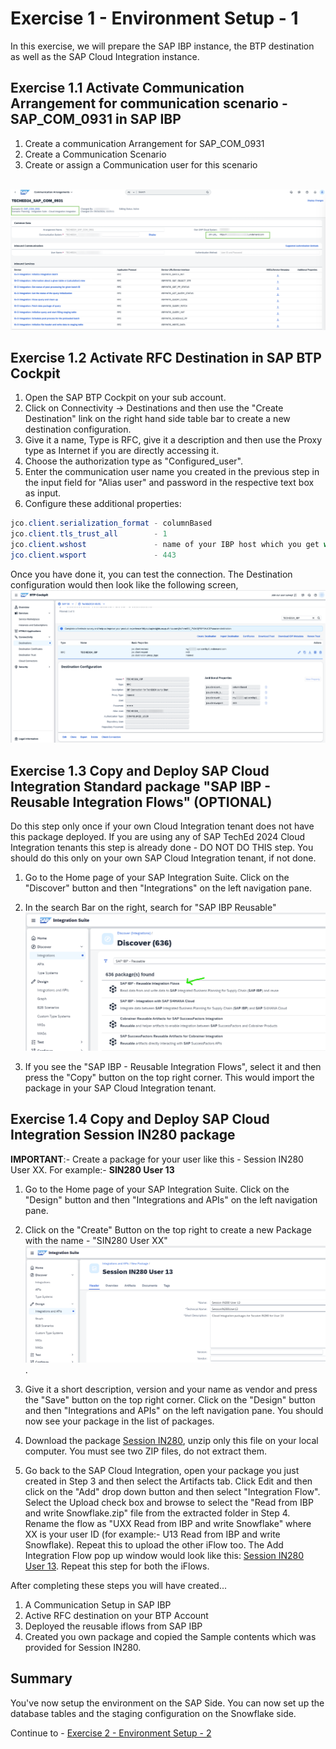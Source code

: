 # Exercise 1 - Environment Setup - 1

In this exercise, we will prepare the SAP IBP instance, the BTP destination as well as the SAP Cloud Integration instance.

## Exercise 1.1 Activate Communication Arrangement for communication scenario - SAP_COM_0931 in SAP IBP

1. Create a communication Arrangement for SAP_COM_0931
2. Create a Communication Scenario
3. Create or assign a Communication user for this scenario

<br>![](/exercises/ex1/images/01_01_0020.png)


## Exercise 1.2 Activate RFC Destination in SAP BTP Cockpit

1. Open the SAP BTP Cockpit on your sub account.
2. Click on Connectivity -> Destinations and then use the "Create Destination" link on the right hand side table bar to create a new destination configuration.
3. Give it a name, Type is RFC, give it a description and then use the Proxy type as Internet if you are directly accessing it.
4. Choose the authorization type as "Configured_user".
5. Enter the communication user name you created in the previous step in the input field for "Alias user" and password in the respective text box as input.
6. Configure these additional properties: 

```java
jco.client.serialization_format - columnBased
jco.client.tls_trust_all        - 1
jco.client.wshost               - name of your IBP host which you get while configuring the communication arrangement.
jco.client.wsport               - 443 

```
Once you have done it, you can test the connection. The Destination configuration would then look like the following screen,
<br>![](/exercises/ex1/images/01_01_0030.png)

## Exercise 1.3 Copy and Deploy SAP Cloud Integration Standard package "SAP IBP - Reusable Integration Flows" (OPTIONAL)

Do this step only once if your own Cloud Integration tenant does not have this package deployed. If you are using any of SAP TechEd 2024 Cloud Integration tenants this step is already done - DO NOT DO THIS step.  You should do this only on your own SAP Cloud Integration tenant, if not done.

1. Go to the Home page of your SAP Integration Suite. Click on the "Discover" button and then "Integrations" on the left navigation pane.
2. In the search Bar on the right, search for "SAP IBP Reusable"
<br>![](/exercises/ex1/images/01_01_0010.png)

3. If you see the "SAP IBP - Reusable Integration Flows", select it and then press the "Copy" button on the top right corner. This would import the package in your SAP Cloud Integration tenant. 

## Exercise 1.4 Copy and Deploy SAP Cloud Integration Session IN280 package

<b>IMPORTANT</b>:- Create a package for your user like this - Session IN280 User XX. For example:- <b>SIN280 User 13</b>

1. Go to the Home page of your SAP Integration Suite. Click on the "Design" button and then "Integrations and APIs" on the left navigation pane.
2. Click on the "Create" Button on the top right to create a new Package with the name - "SIN280 User XX"
<br>![](/exercises/ex1/images/01_02_0010.png).

3. Give it a short description, version and your name as vendor and press the "Save" button on the top right corner. Click on the "Design" button and then "Integrations and APIs" on the left navigation pane. You should now see your package in the list of packages.
4. Download the package [Session IN280](/artifacts/Session-IN280.zip), unzip only this file on your local computer. You must see two ZIP files, do not extract them.
5. Go back to the SAP Cloud Integration, open your package you just created in Step 3 and then select the Artifacts tab. Click Edit and then click on the "Add" drop down button and then select "Integration Flow". Select the Upload check box and browse to select the "Read from IBP and write Snowflake.zip" file from the extracted folder in Step 4. Rename the flow as "UXX Read from IBP and write Snowflake" where XX is your user ID (for example:- U13 Read from IBP and write Snowflake). Repeat this to upload the other iFlow too. The Add Integration Flow pop up window would look like this: [Session IN280 User 13](/exercises/ex1/images/01_04_0010.png). Repeat this step for both the iFlows. 

After completing these steps you will have created...

1.  A Communication Setup in SAP IBP 
2.	Active RFC destination on your BTP Account
3.  Deployed the reusable iflows from SAP IBP
4.  Created you own package and copied the Sample contents which was provided for Session IN280.
 
## Summary

You've now setup the environment on the SAP Side. You can now set up the database tables and the staging configuration on the Snowflake side.

Continue to - [Exercise 2 - Environment Setup - 2](../ex2/README.md)

